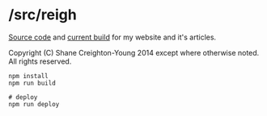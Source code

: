 # /src/reigh
[Source code](http://github.com/srcreigh/srcreigh.github.io/tree/source) 
and [current build](http://github.com/srcreigh/srcreigh.github.io)
for my website and it's articles.

Copyright (C) Shane Creighton-Young 2014 except where otherwise noted.
All rights reserved.

```
npm install
npm run build

# deploy
npm run deploy
```
